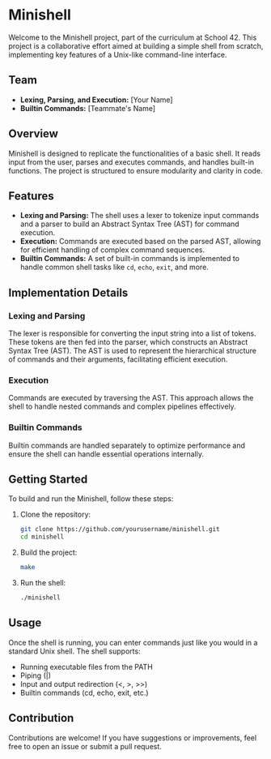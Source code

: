 # Minishell

Welcome to the Minishell project, part of the curriculum at School 42. This project is a collaborative effort aimed at building a simple shell from scratch, implementing key features of a Unix-like command-line interface.

## Team

- **Lexing, Parsing, and Execution:** [Your Name]
- **Builtin Commands:** [Teammate's Name]

## Overview

Minishell is designed to replicate the functionalities of a basic shell. It reads input from the user, parses and executes commands, and handles built-in functions. The project is structured to ensure modularity and clarity in code.

## Features

- **Lexing and Parsing:** The shell uses a lexer to tokenize input commands and a parser to build an Abstract Syntax Tree (AST) for command execution.
- **Execution:** Commands are executed based on the parsed AST, allowing for efficient handling of complex command sequences.
- **Builtin Commands:** A set of built-in commands is implemented to handle common shell tasks like `cd`, `echo`, `exit`, and more.

## Implementation Details

### Lexing and Parsing

The lexer is responsible for converting the input string into a list of tokens. These tokens are then fed into the parser, which constructs an Abstract Syntax Tree (AST). The AST is used to represent the hierarchical structure of commands and their arguments, facilitating efficient execution.

### Execution

Commands are executed by traversing the AST. This approach allows the shell to handle nested commands and complex pipelines effectively.

### Builtin Commands

Builtin commands are handled separately to optimize performance and ensure the shell can handle essential operations internally.

## Getting Started

To build and run the Minishell, follow these steps:

1. Clone the repository:
   ```sh
   git clone https://github.com/yourusername/minishell.git
   cd minishell
2. Build the project:
   ```sh
   make
3. Run the shell:
   ```sh
   ./minishell

## Usage

Once the shell is running, you can enter commands just like you would in a standard Unix shell. The shell supports:

- Running executable files from the PATH
- Piping (|)
- Input and output redirection (<, >, >>)
- Builtin commands (cd, echo, exit, etc.)

## Contribution

Contributions are welcome! If you have suggestions or improvements, feel free to open an issue or submit a pull request.
